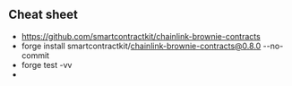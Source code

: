 ## Cheat sheet
* https://github.com/smartcontractkit/chainlink-brownie-contracts
* forge install smartcontractkit/chainlink-brownie-contracts@0.8.0 --no-commit
* forge test -vv
* 

